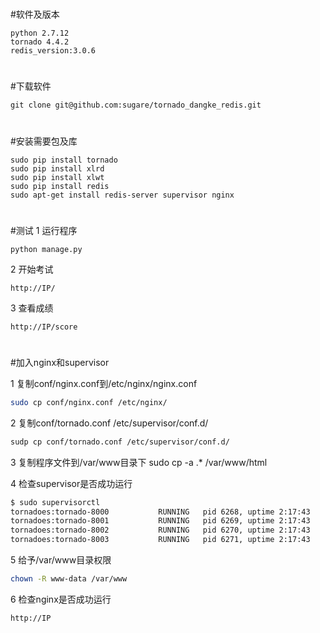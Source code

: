 #
#软件及版本
```
python 2.7.12
tornado 4.4.2
redis_version:3.0.6
```

#
#下载软件
```
git clone git@github.com:sugare/tornado_dangke_redis.git

```
#
#安装需要包及库
```
sudo pip install tornado
sudo pip install xlrd
sudo pip install xlwt
sudo pip install redis
sudo apt-get install redis-server supervisor nginx
```
#
#测试
1 运行程序
```
python manage.py
```

2 开始考试
```
http://IP/
```

3 查看成绩
```
http://IP/score
```

#
#加入nginx和supervisor

1 复制conf/nginx.conf到/etc/nginx/nginx.conf
```Bash
sudo cp conf/nginx.conf /etc/nginx/
```

2 复制conf/tornado.conf /etc/supervisor/conf.d/
```Bash
sudp cp conf/tornado.conf /etc/supervisor/conf.d/
```

3 复制程序文件到/var/www目录下
sudo cp -a .* /var/www/html

4 检查supervisor是否成功运行
```Bash
$ sudo supervisorctl 
tornadoes:tornado-8000           RUNNING   pid 6268, uptime 2:17:43
tornadoes:tornado-8001           RUNNING   pid 6269, uptime 2:17:43
tornadoes:tornado-8002           RUNNING   pid 6270, uptime 2:17:43
tornadoes:tornado-8003           RUNNING   pid 6271, uptime 2:17:43
```

5 给予/var/www目录权限
```Bash
chown -R www-data /var/www 
```

6 检查nginx是否成功运行
```
http://IP
```

